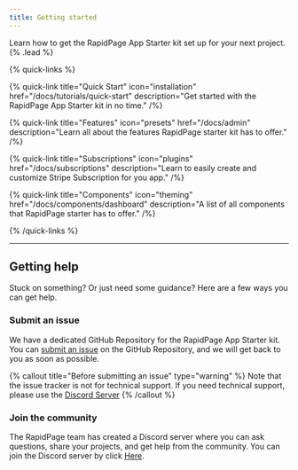 ```yaml
---
title: Getting started
---
```


Learn how to get the RapidPage App Starter kit set up for your next project. {% .lead %}

{% quick-links %}

{% quick-link title="Quick Start" icon="installation" href="/docs/tutorials/quick-start" description="Get started with the RapidPage App Starter kit in no time." /%}

{% quick-link title="Features" icon="presets" href="/docs/admin" description="Learn all about the features RapidPage starter kit has to offer." /%}

{% quick-link title="Subscriptions" icon="plugins" href="/docs/subscriptions" description="Learn to easily create and customize Stripe Subscription for you app." /%}

{% quick-link title="Components" icon="theming" href="/docs/components/dashboard" description="A list of all components that RapidPage starter has to offer." /%}

{% /quick-links %}

---

## Getting help

Stuck on something? Or just need some guidance? Here are a few ways you can get help.

### Submit an issue

We have a dedicated GitHub Repository for the RapidPage App Starter kit. You can [submit an issue]() on the GitHub Repository, and we will get back to you as soon as possible.

{% callout title="Before submitting an issue" type="warning" %}
Note that the issue tracker is not for technical support. If you need technical support, please use the [Discord Server](https://discord.gg/XP2nHjXBQX)
{% /callout %}

### Join the community

The RapidPage team has created a Discord server where you can ask questions, share your projects, and get help from the community. You can join the Discord server by click [Here](https://discord.gg/XP2nHjXBQX).
